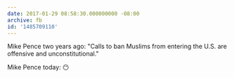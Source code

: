 ```yaml
---
date: 2017-01-29 08:58:30.000000000 -08:00
archive: fb
id: '1485709110'
---
```


Mike Pence two years ago: "Calls to ban Muslims from entering the U.S. are offensive and unconstitutional."

Mike Pence today: 😶
